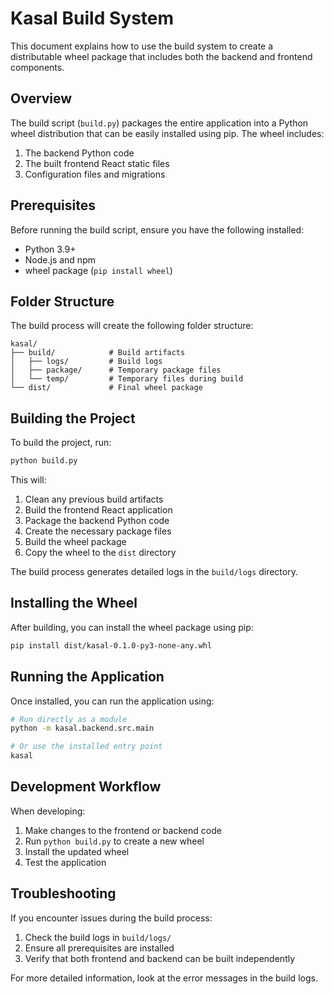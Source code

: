 # Kasal Build System

This document explains how to use the build system to create a distributable wheel package that includes both the backend and frontend components.

## Overview

The build script (`build.py`) packages the entire application into a Python wheel distribution that can be easily installed using pip. The wheel includes:

1. The backend Python code
2. The built frontend React static files
3. Configuration files and migrations

## Prerequisites

Before running the build script, ensure you have the following installed:

- Python 3.9+
- Node.js and npm
- wheel package (`pip install wheel`)

## Folder Structure

The build process will create the following folder structure:

```
kasal/
├── build/            # Build artifacts
│   ├── logs/         # Build logs
│   ├── package/      # Temporary package files
│   └── temp/         # Temporary files during build
└── dist/             # Final wheel package
```

## Building the Project

To build the project, run:

```bash
python build.py
```

This will:

1. Clean any previous build artifacts
2. Build the frontend React application
3. Package the backend Python code
4. Create the necessary package files
5. Build the wheel package
6. Copy the wheel to the `dist` directory

The build process generates detailed logs in the `build/logs` directory.

## Installing the Wheel

After building, you can install the wheel package using pip:

```bash
pip install dist/kasal-0.1.0-py3-none-any.whl
```

## Running the Application

Once installed, you can run the application using:

```bash
# Run directly as a module
python -m kasal.backend.src.main

# Or use the installed entry point
kasal
```

## Development Workflow

When developing:

1. Make changes to the frontend or backend code
2. Run `python build.py` to create a new wheel
3. Install the updated wheel
4. Test the application

## Troubleshooting

If you encounter issues during the build process:

1. Check the build logs in `build/logs/`
2. Ensure all prerequisites are installed
3. Verify that both frontend and backend can be built independently

For more detailed information, look at the error messages in the build logs. 